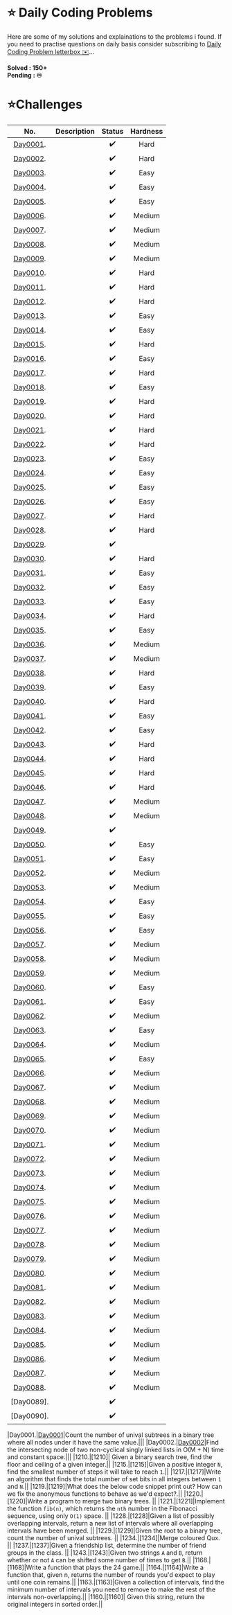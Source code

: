 # **⭐ Daily Coding Problems**

Here are some of my solutions and explainations to the problems i found. If you need to practise questions on daily basis consider subscribing to [Daily Coding Problem letterbox ✉️][1]... 
<!-- 🏃‍♂️ get ready folks! -->

<!-- ![2] -->

**Solved  : 150+**\
**Pending : ♾️**

[1]: https://www.dailycodingproblem.com/
<!-- [2]: https://media3.giphy.com/media/MUlmRFnTQxwJ2/giphy.gif?cid=ecf05e477k4lugm3mdaot77pwne6rsyui4pmgo60avjwcwbe&rid=giphy.gif&ct=g -->



# **⭐Challenges**

| No. | Description                     | Status |Hardness|
|:---:|:---:                            |:---:   |:---:  |
|[Day0001].||✔️|Hard|
|[Day0002].||✔️|Hard|
|[Day0003].||✔️|Easy|
|[Day0004].||✔️|Easy|
|[Day0005].||✔️|Easy|
|[Day0006].||✔️|Medium|
|[Day0007].||✔️|Medium|
|[Day0008].||✔️|Medium|
|[Day0009].||✔️|Medium|
|[Day0010].||✔️|Hard|
|[Day0011].||✔️|Hard|
|[Day0012].||✔️|Hard|
|[Day0013].||✔️|Easy|
|[Day0014].||✔️|Easy|
|[Day0015].||✔️|Hard|
|[Day0016].||✔️|Easy|
|[Day0017].||✔️|Hard|
|[Day0018].||✔️|Easy|
|[Day0019].||✔️|Hard|
|[Day0020].||✔️|Hard|
|[Day0021].||✔️|Hard|
|[Day0022].||✔️|Hard|
|[Day0023].||✔️|Easy|
|[Day0024].||✔️|Easy|
|[Day0025].||✔️|Easy|
|[Day0026].||✔️|Easy|
|[Day0027].||✔️|Hard|
|[Day0028].||✔️|Hard|
|[Day0029].||✔️||
|[Day0030].||✔️|Hard|
|[Day0031].||✔️|Easy|
|[Day0032].||✔️|Easy|
|[Day0033].||✔️|Easy|
|[Day0034].||✔️|Hard|
|[Day0035].||✔️|Easy|
|[Day0036].||✔️|Medium|
|[Day0037].||✔️|Medium|
|[Day0038].||✔️|Hard|
|[Day0039].||✔️|Easy|
|[Day0040].||✔️|Hard|
|[Day0041].||✔️|Easy|
|[Day0042].||✔️|Easy|
|[Day0043].||✔️|Hard|
|[Day0044].||✔️|Hard|
|[Day0045].||✔️|Hard|
|[Day0046].||✔️|Hard|
|[Day0047].||✔️|Medium|
|[Day0048].||✔️|Medium|
|[Day0049].||✔️||
|[Day0050].||✔️|Easy|
|[Day0051].||✔️|Easy|
|[Day0052].||✔️|Medium|
|[Day0053].||✔️|Medium|
|[Day0054].||✔️|Easy|
|[Day0055].||✔️|Easy|
|[Day0056].||✔️|Easy|
|[Day0057].||✔️|Medium|
|[Day0058].||✔️|Medium|
|[Day0059].||✔️|Medium|
|[Day0060].||✔️|Easy|
|[Day0061].||✔️|Easy|
|[Day0062].||✔️|Medium|
|[Day0063].||✔️|Easy|
|[Day0064].||✔️|Medium|
|[Day0065].||✔️|Easy|
|[Day0066].||✔️|Medium|
|[Day0067].||✔️|Medium|
|[Day0068].||✔️|Medium|
|[Day0069].||✔️|Medium|
|[Day0070].||✔️|Medium|
|[Day0071].||✔️|Medium|
|[Day0072].||✔️|Medium|
|[Day0073].||✔️|Medium|
|[Day0074].||✔️|Medium|
|[Day0075].||✔️|Medium|
|[Day0076].||✔️|Medium|
|[Day0077].||✔️|Medium|
|[Day0078].||✔️|Medium|
|[Day0079].||✔️|Medium|
|[Day0080].||✔️|Medium|
|[Day0081].||✔️|Medium|
|[Day0082].||✔️|Medium|
|[Day0083].||✔️|Medium|
|[Day0084].||✔️|Medium|
|[Day0085].||✔️|Medium|
|[Day0086].||✔️|Medium|
|[Day0087].||✔️|Medium|
|[Day0088].||✔️|Medium|
|[Day0089].||✔️||
|[Day0090].||✔️||










[Day0001]:https://github.com/NavarasP/Daily-Coding-Problems-and-Solutions/tree/main/Code/Day0001
[Day0002]:https://github.com/NavarasP/Daily-Coding-Problems-and-Solutions/tree/main/Code/Day0002
[Day0003]:https://github.com/NavarasP/Daily-Coding-Problems-and-Solutions/tree/main/Code/Day0003
[Day0004]:https://github.com/NavarasP/Daily-Coding-Problems-and-Solutions/tree/main/Code/Day0004
[Day0005]:https://github.com/NavarasP/Daily-Coding-Problems-and-Solutions/tree/main/Code/Day0005
[Day0006]:https://github.com/NavarasP/Daily-Coding-Problems-and-Solutions/tree/main/Code/Day0006
[Day0007]:https://github.com/NavarasP/Daily-Coding-Problems-and-Solutions/tree/main/Code/Day0007
[Day0008]:https://github.com/NavarasP/Daily-Coding-Problems-and-Solutions/tree/main/Code/Day0008
[Day0009]:https://github.com/NavarasP/Daily-Coding-Problems-and-Solutions/tree/main/Code/Day0009
[Day0010]:https://github.com/NavarasP/Daily-Coding-Problems-and-Solutions/tree/main/Code/Day0010
[Day0011]:https://github.com/NavarasP/Daily-Coding-Problems-and-Solutions/tree/main/Code/Day0011
[Day0012]:https://github.com/NavarasP/Daily-Coding-Problems-and-Solutions/tree/main/Code/Day0012
[Day0013]:https://github.com/NavarasP/Daily-Coding-Problems-and-Solutions/tree/main/Code/Day0013
[Day0014]:https://github.com/NavarasP/Daily-Coding-Problems-and-Solutions/tree/main/Code/Day0014
[Day0015]:https://github.com/NavarasP/Daily-Coding-Problems-and-Solutions/tree/main/Code/Day0015
[Day0016]:https://github.com/NavarasP/Daily-Coding-Problems-and-Solutions/tree/main/Code/Day0016
[Day0017]:https://github.com/NavarasP/Daily-Coding-Problems-and-Solutions/tree/main/Code/Day0017
[Day0018]:https://github.com/NavarasP/Daily-Coding-Problems-and-Solutions/tree/main/Code/Day0018
[Day0019]:https://github.com/NavarasP/Daily-Coding-Problems-and-Solutions/tree/main/Code/Day0019
[Day0020]:https://github.com/NavarasP/Daily-Coding-Problems-and-Solutions/tree/main/Code/Day0020
[Day0021]:https://github.com/NavarasP/Daily-Coding-Problems-and-Solutions/tree/main/Code/Day0021
[Day0022]:https://github.com/NavarasP/Daily-Coding-Problems-and-Solutions/tree/main/Code/Day0022
[Day0023]:https://github.com/NavarasP/Daily-Coding-Problems-and-Solutions/tree/main/Code/Day0023
[Day0024]:https://github.com/NavarasP/Daily-Coding-Problems-and-Solutions/tree/main/Code/Day0024
[Day0025]:https://github.com/NavarasP/Daily-Coding-Problems-and-Solutions/tree/main/Code/Day0025
[Day0026]:https://github.com/NavarasP/Daily-Coding-Problems-and-Solutions/tree/main/Code/Day0026
[Day0027]:https://github.com/NavarasP/Daily-Coding-Problems-and-Solutions/tree/main/Code/Day0027
[Day0028]:https://github.com/NavarasP/Daily-Coding-Problems-and-Solutions/tree/main/Code/Day0028
[Day0029]:https://github.com/NavarasP/Daily-Coding-Problems-and-Solutions/tree/main/Code/Day0029
[Day0030]:https://github.com/NavarasP/Daily-Coding-Problems-and-Solutions/tree/main/Code/Day0030
[Day0031]:https://github.com/NavarasP/Daily-Coding-Problems-and-Solutions/tree/main/Code/Day0031
[Day0032]:https://github.com/NavarasP/Daily-Coding-Problems-and-Solutions/tree/main/Code/Day0032
[Day0033]:https://github.com/NavarasP/Daily-Coding-Problems-and-Solutions/tree/main/Code/Day0033
[Day0034]:https://github.com/NavarasP/Daily-Coding-Problems-and-Solutions/tree/main/Code/Day0034
[Day0035]:https://github.com/NavarasP/Daily-Coding-Problems-and-Solutions/tree/main/Code/Day0035
[Day0036]:https://github.com/NavarasP/Daily-Coding-Problems-and-Solutions/tree/main/Code/Day0036
[Day0037]:https://github.com/NavarasP/Daily-Coding-Problems-and-Solutions/tree/main/Code/Day0037
[Day0038]:https://github.com/NavarasP/Daily-Coding-Problems-and-Solutions/tree/main/Code/Day0038
[Day0039]:https://github.com/NavarasP/Daily-Coding-Problems-and-Solutions/tree/main/Code/Day0039
[Day0040]:https://github.com/NavarasP/Daily-Coding-Problems-and-Solutions/tree/main/Code/Day0040
[Day0041]:https://github.com/NavarasP/Daily-Coding-Problems-and-Solutions/tree/main/Code/Day0041
[Day0042]:https://github.com/NavarasP/Daily-Coding-Problems-and-Solutions/tree/main/Code/Day0042
[Day0043]:https://github.com/NavarasP/Daily-Coding-Problems-and-Solutions/tree/main/Code/Day0043
[Day0044]:https://github.com/NavarasP/Daily-Coding-Problems-and-Solutions/tree/main/Code/Day0044
[Day0045]:https://github.com/NavarasP/Daily-Coding-Problems-and-Solutions/tree/main/Code/Day0045
[Day0046]:https://github.com/NavarasP/Daily-Coding-Problems-and-Solutions/tree/main/Code/Day0046
[Day0047]:https://github.com/NavarasP/Daily-Coding-Problems-and-Solutions/tree/main/Code/Day0047
[Day0048]:https://github.com/NavarasP/Daily-Coding-Problems-and-Solutions/tree/main/Code/Day0048
[Day0049]:https://github.com/NavarasP/Daily-Coding-Problems-and-Solutions/tree/main/Code/Day0049
[Day0050]:https://github.com/NavarasP/Daily-Coding-Problems-and-Solutions/tree/main/Code/Day0050
[Day0051]:https://github.com/NavarasP/Daily-Coding-Problems-and-Solutions/tree/main/Code/Day0051
[Day0052]:https://github.com/NavarasP/Daily-Coding-Problems-and-Solutions/tree/main/Code/Day0052
[Day0053]:https://github.com/NavarasP/Daily-Coding-Problems-and-Solutions/tree/main/Code/Day0053
[Day0054]:https://github.com/NavarasP/Daily-Coding-Problems-and-Solutions/tree/main/Code/Day0054
[Day0055]:https://github.com/NavarasP/Daily-Coding-Problems-and-Solutions/tree/main/Code/Day0055
[Day0056]:https://github.com/NavarasP/Daily-Coding-Problems-and-Solutions/tree/main/Code/Day0056
[Day0057]:https://github.com/NavarasP/Daily-Coding-Problems-and-Solutions/tree/main/Code/Day0057
[Day0058]:https://github.com/NavarasP/Daily-Coding-Problems-and-Solutions/tree/main/Code/Day0058
[Day0059]:https://github.com/NavarasP/Daily-Coding-Problems-and-Solutions/tree/main/Code/Day0059
[Day0060]:https://github.com/NavarasP/Daily-Coding-Problems-and-Solutions/tree/main/Code/Day0060
[Day0061]:https://github.com/NavarasP/Daily-Coding-Problems-and-Solutions/tree/main/Code/Day0061
[Day0062]:https://github.com/NavarasP/Daily-Coding-Problems-and-Solutions/tree/main/Code/Day0062
[Day0063]:https://github.com/NavarasP/Daily-Coding-Problems-and-Solutions/tree/main/Code/Day0063
[Day0064]:https://github.com/NavarasP/Daily-Coding-Problems-and-Solutions/tree/main/Code/Day0064
[Day0065]:https://github.com/NavarasP/Daily-Coding-Problems-and-Solutions/tree/main/Code/Day0065
[Day0066]:https://github.com/NavarasP/Daily-Coding-Problems-and-Solutions/tree/main/Code/Day0066
[Day0067]:https://github.com/NavarasP/Daily-Coding-Problems-and-Solutions/tree/main/Code/Day0067
[Day0068]:https://github.com/NavarasP/Daily-Coding-Problems-and-Solutions/tree/main/Code/Day0068
[Day0069]:https://github.com/NavarasP/Daily-Coding-Problems-and-Solutions/tree/main/Code/Day0069
[Day0070]:https://github.com/NavarasP/Daily-Coding-Problems-and-Solutions/tree/main/Code/Day0070
[Day0071]:https://github.com/NavarasP/Daily-Coding-Problems-and-Solutions/tree/main/Code/Day0071
[Day0072]:https://github.com/NavarasP/Daily-Coding-Problems-and-Solutions/tree/main/Code/Day0072
[Day0073]:https://github.com/NavarasP/Daily-Coding-Problems-and-Solutions/tree/main/Code/Day0073
[Day0074]:https://github.com/NavarasP/Daily-Coding-Problems-and-Solutions/tree/main/Code/Day0074
[Day0075]:https://github.com/NavarasP/Daily-Coding-Problems-and-Solutions/tree/main/Code/Day0075
[Day0076]:https://github.com/NavarasP/Daily-Coding-Problems-and-Solutions/tree/main/Code/Day0076
[Day0077]:https://github.com/NavarasP/Daily-Coding-Problems-and-Solutions/tree/main/Code/Day0077
[Day0078]:https://github.com/NavarasP/Daily-Coding-Problems-and-Solutions/tree/main/Code/Day0078
[Day0079]:https://github.com/NavarasP/Daily-Coding-Problems-and-Solutions/tree/main/Code/Day0079
[Day0080]:https://github.com/NavarasP/Daily-Coding-Problems-and-Solutions/tree/main/Code/Day0080
[Day0081]:https://github.com/NavarasP/Daily-Coding-Problems-and-Solutions/tree/main/Code/Day0081
[Day0082]:https://github.com/NavarasP/Daily-Coding-Problems-and-Solutions/tree/main/Code/Day0082
[Day0083]:https://github.com/NavarasP/Daily-Coding-Problems-and-Solutions/tree/main/Code/Day0083
[Day0084]:https://github.com/NavarasP/Daily-Coding-Problems-and-Solutions/tree/main/Code/Day0084
[Day0085]:https://github.com/NavarasP/Daily-Coding-Problems-and-Solutions/tree/main/Code/Day0085
[Day0086]:https://github.com/NavarasP/Daily-Coding-Problems-and-Solutions/tree/main/Code/Day0086
[Day0087]:https://github.com/NavarasP/Daily-Coding-Problems-and-Solutions/tree/main/Code/Day0087
[Day0088]:https://github.com/NavarasP/Daily-Coding-Problems-and-Solutions/tree/main/Code/Day0088
































|Day0001.|[Day0001]|Count the number of unival subtrees in a binary tree where all nodes under it have the same value.|||
|Day0002.|[Day0002]|Find the intersecting node of two non-cyclical singly linked lists in O(M + N) time and constant space.|||
|1210.|[1210]| Given a binary search tree, find the floor and ceiling of a given integer.||
|1215.|[1215]|Given a positive integer `N`, find the smallest number of steps it will take to reach `1`.||
|1217.|[1217]|Write an algorithm that finds the total number of set bits in all integers between `1` and `N`.||
|1219.|[1219]|What does the below code snippet print out? How can we fix the anonymous functions to behave as we'd expect?.||
|1220.|[1220]|Write a program to merge two binary trees. ||
|1221.|[1221]|Implement the function `fib(n)`, which returns the `nth` number in the Fibonacci sequence, using only `O(1)` space. ||
|1228.|[1228]|Given a list of possibly overlapping intervals, return a new list of intervals where all overlapping intervals have been merged. ||
|1229.|[1229]|Given the root to a binary tree, count the number of unival subtrees. ||
|1234.|[1234]|Merge coloured Qux. ||
|1237.|[1237]|Given a friendship list, determine the number of friend groups in the class. ||
|1243.|[1243]|Given two strings `A` and `B`, return whether or not `A` can be shifted some number of times to get `B`.||
|1168.|[1168]|Write a function that plays the 24 game.||
|1164.|[1164]|Write a function that, given n, returns the number of rounds you'd expect to play until one coin remains.||
|1163.|[1163]|Given a collection of intervals, find the minimum number of intervals you need to remove to make the rest of the intervals non-overlapping.||
|1160.|[1160]| Given this string, return the original integers in sorted order.||

